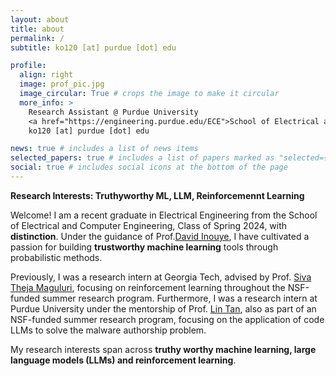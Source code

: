 ```yaml
---
layout: about
title: about
permalink: /
subtitle: ko120 [at] purdue [dot] edu

profile:
  align: right
  image: prof_pic.jpg
  image_circular: True # crops the image to make it circular
  more_info: >
    Research Assistant @ Purdue University 
    <a href="https://engineering.purdue.edu/ECE">School of Electrical and Computer Engineering </a>
    ko120 [at] purdue [dot] edu

news: true # includes a list of news items
selected_papers: true # includes a list of papers marked as "selected={true}"
social: true # includes social icons at the bottom of the page
---
```

**Research Interests: Truthyworthy ML, LLM, Reinforcemennt Learning**

Welcome! I am a recent graduate in Electrical Engineering from the School of Electrical and Computer Engineering, Class of Spring 2024, with **distinction**. Under the guidance of Prof.<a href="https://www.davidinouye.com/">David Inouye</a>, I have cultivated a passion for building **trustworthy machine learning** tools through probabilistic methods.

Previously, I was a research intern at Georgia Tech, advised by Prof. <a href="https://sites.google.com/site/sivatheja/">Siva Theja Maguluri</a>, focusing on reinforcement learning throughout the NSF-funded summer research program. Furthermore, I was a research intern at Purdue University under the mentorship of Prof. <a href="https://www.cs.purdue.edu/homes/lintan/">Lin Tan</a>, also as part of an NSF-funded summer research program, focusing on the application of code LLMs to solve the malware authorship problem. 

My research interests span across **truthy worthy machine learning, large language models (LLMs) and reinforcement learning**.
